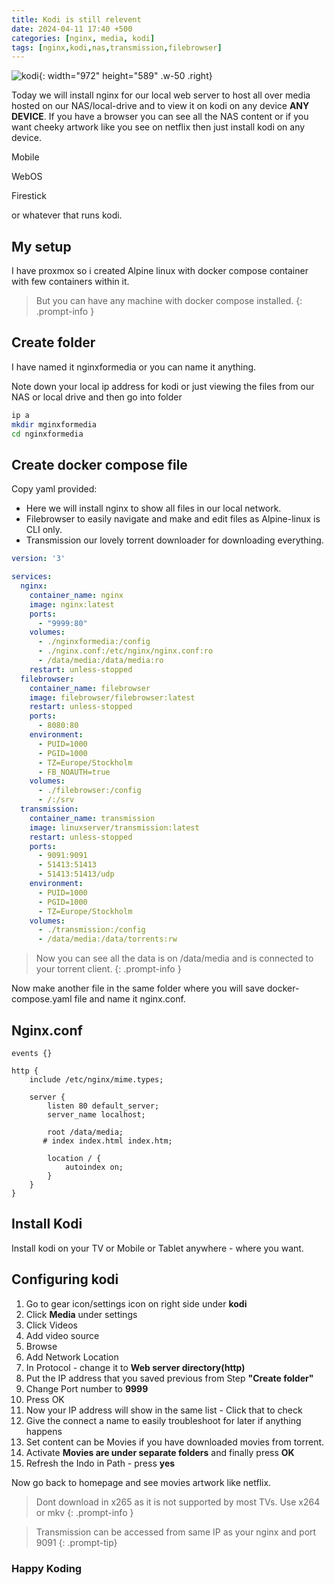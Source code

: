 ```yaml
---
title: Kodi is still relevent
date: 2024-04-11 17:40 +500
categories: [nginx, media, kodi]
tags: [nginx,kodi,nas,transmission,filebrowser]
---
```


![kodi](https://i0.wp.com/www.alphr.com/wp-content/uploads/2020/06/bannerkodicache.jpg?resize=738%2C320&ssl=1){: width="972" height="589" .w-50 .right}

Today we will install nginx for our local web server to host all over media hosted on our NAS/local-drive and to view it on kodi on any device **ANY DEVICE**. If you have a browser you can see all the NAS content or if you want cheeky artwork like you see on netflix then just install kodi on any device.

Mobile

WebOS

Firestick

or whatever that runs kodi.

## My setup

I have proxmox so i created Alpine linux with docker compose container with few containers within it.

> But you can have any machine with docker compose installed.
{: .prompt-info }

## Create folder

I have named it nginxformedia or you can name it anything.

Note down your local ip address for kodi or just viewing the files from our NAS or local drive and then go into folder

```bash
ip a
mkdir mginxformedia
cd nginxformedia
```

## Create docker compose file

Copy yaml provided:

* Here we will install nginx to show all files in our local network.
* Filebrowser to easily navigate and make and edit files as Alpine-linux is CLI only.
* Transmission our lovely torrent downloader for downloading everything.

```yaml
version: '3'

services:
  nginx:
    container_name: nginx
    image: nginx:latest
    ports:
      - "9999:80"
    volumes:
      - ./nginxformedia:/config
      - ./nginx.conf:/etc/nginx/nginx.conf:ro
      - /data/media:/data/media:ro
    restart: unless-stopped
  filebrowser:
    container_name: filebrowser
    image: filebrowser/filebrowser:latest
    restart: unless-stopped
    ports:
      - 8080:80
    environment:
      - PUID=1000
      - PGID=1000
      - TZ=Europe/Stockholm
      - FB_NOAUTH=true
    volumes:
      - ./filebrowser:/config
      - /:/srv
  transmission:
    container_name: transmission
    image: linuxserver/transmission:latest
    restart: unless-stopped
    ports:
      - 9091:9091
      - 51413:51413
      - 51413:51413/udp
    environment:
      - PUID=1000
      - PGID=1000
      - TZ=Europe/Stockholm
    volumes:
      - ./transmission:/config
      - /data/media:/data/torrents:rw
```
> Now you can see all the data is on /data/media and is connected to your torrent client.
{: .prompt-info }

Now make another file in the same folder where you will save docker-compose.yaml file and name it nginx.conf.

## Nginx.conf

```
events {}

http {
    include /etc/nginx/mime.types;

    server {
        listen 80 default_server;
        server_name localhost;

        root /data/media;
       # index index.html index.htm;

        location / {
            autoindex on;
        }
    }
}
```

## Install Kodi

Install kodi on your TV or Mobile or Tablet anywhere - where you want. 

## Configuring kodi

1. Go to gear icon/settings icon on right side under **kodi**
2. Click **Media** under settings
3. Click Videos
4. Add video source
5. Browse
6. Add Network Location
7. In Protocol - change it to **Web server directory(http)**
8. Put the IP address that you saved previous from Step **"Create folder"** 
9. Change Port number to **9999**
10. Press OK
11. Now your IP address will show in the same list - Click that to check
12. Give the connect a name to easily troubleshoot for later if anything happens
13. Set content can be Movies if you have downloaded movies from torrent.
14. Activate **Movies are under separate folders** and finally press **OK**
15. Refresh the Indo in Path - press **yes**

Now go back to homepage and see movies artwork like netflix.

> Dont download in x265 as it is not supported by most TVs. Use x264 or mkv
{: .prompt-info }

>Transmission can be accessed from same IP as your nginx and port 9091
{: .prompt-tip}

### Happy Koding